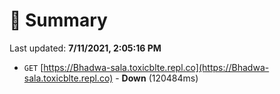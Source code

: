 # 📖 Summary
Last updated: **7/11/2021, 2:05:16 PM**

- `GET` [https://Bhadwa-sala.toxicblte.repl.co](https://Bhadwa-sala.toxicblte.repl.co) - **Down** (120484ms)
